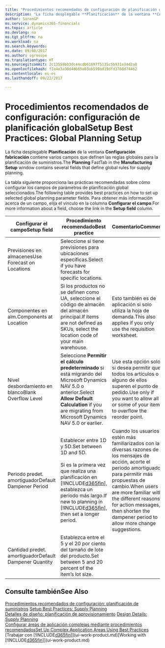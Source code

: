 ```yaml
---
title: "Procedimientos recomendados de configuración de planificación global | Documentos de Microsoft"
description: "La ficha desplegable **Planificación** de la ventana **Configuración fabricación** contiene varios campos que definen las reglas globales para la planificación de suministros."
author: SorenGP
ms.service: dynamics365-financials
ms.topic: article
ms.devlang: na
ms.tgt_pltfrm: na
ms.workload: na
ms.search.keywords: 
ms.date: 09/08/2017
ms.author: sgroespe
ms.translationtype: HT
ms.sourcegitcommit: 2c13559bb3dc44cdb61697f5135c5b931e34d2a8
ms.openlocfilehash: f1a4e3a30d4d665a83ab599ad19dfd3760d744b2
ms.contentlocale: es-es
ms.lasthandoff: 09/22/2017

---
```

# <a name="setup-best-practices-global-planning-setup"></a><span data-ttu-id="ac371-103">Procedimientos recomendados de configuración: configuración de planificación global</span><span class="sxs-lookup"><span data-stu-id="ac371-103">Setup Best Practices: Global Planning Setup</span></span>
<span data-ttu-id="ac371-104">La ficha desplegable **Planificación** de la ventana **Configuración fabricación** contiene varios campos que definen las reglas globales para la planificación de suministros.</span><span class="sxs-lookup"><span data-stu-id="ac371-104">The **Planning** FastTab in the **Manufacturing Setup** window contains several fields that define global rules for supply planning.</span></span>  

 <span data-ttu-id="ac371-105">La tabla siguiente proporciona las prácticas recomendadas sobre cómo configurar los campos de parámetros de planificación global seleccionados.</span><span class="sxs-lookup"><span data-stu-id="ac371-105">The following table provides best practices on how to set up selected global planning parameter fields.</span></span> <span data-ttu-id="ac371-106">Para obtener más información acerca de un campo, elija el vínculo en la columna **Configurar el campo**.</span><span class="sxs-lookup"><span data-stu-id="ac371-106">For more information about a field, choose the link in the **Setup field** column.</span></span>  

|<span data-ttu-id="ac371-107">Configurar el campo</span><span class="sxs-lookup"><span data-stu-id="ac371-107">Setup field</span></span>|<span data-ttu-id="ac371-108">Procedimiento recomendado</span><span class="sxs-lookup"><span data-stu-id="ac371-108">Best practice</span></span>|<span data-ttu-id="ac371-109">Comentario</span><span class="sxs-lookup"><span data-stu-id="ac371-109">Comment</span></span>|  
|-----------------|-------------------|-------------|  
|<span data-ttu-id="ac371-110">Previsiones en almacenes</span><span class="sxs-lookup"><span data-stu-id="ac371-110">Use Forecast on Locations</span></span>|<span data-ttu-id="ac371-111">Seleccione si tiene previsiones para ubicaciones específicas.</span><span class="sxs-lookup"><span data-stu-id="ac371-111">Select if you have forecasts for specific locations.</span></span>||  
|<span data-ttu-id="ac371-112">Componentes en alm.</span><span class="sxs-lookup"><span data-stu-id="ac371-112">Components at Location</span></span>|<span data-ttu-id="ac371-113">Si los productos no se definen como UA, seleccione el código de almacén del almacén principal.</span><span class="sxs-lookup"><span data-stu-id="ac371-113">If items are not defined as SKUs, select the location code of your main warehouse.</span></span>|<span data-ttu-id="ac371-114">Esto también es de aplicación si solo utiliza la hoja de demanda.</span><span class="sxs-lookup"><span data-stu-id="ac371-114">This also applies if you only use the requisition worksheet.</span></span>|  
|<span data-ttu-id="ac371-115">Nivel desbordamiento en blanco</span><span class="sxs-lookup"><span data-stu-id="ac371-115">Blank Overflow Level</span></span>|<span data-ttu-id="ac371-116">Seleccione **Permitir el cálculo predeterminado** si está migrando del Microsoft Dynamics NAV 5.0 o anterior.</span><span class="sxs-lookup"><span data-stu-id="ac371-116">Select **Allow Default Calculation** if you are migrating from Microsoft Dynamics NAV 5.0 or earlier.</span></span>|<span data-ttu-id="ac371-117">Use esta opción solo si desea permitir que todos los artículos o alguno de ellos superen el punto de pedido.</span><span class="sxs-lookup"><span data-stu-id="ac371-117">Use only if you want to allow all or some of your items to overflow the reorder point.</span></span>|  
|<span data-ttu-id="ac371-118">Periodo predet. amortiguador</span><span class="sxs-lookup"><span data-stu-id="ac371-118">Default Dampener Period</span></span>|<span data-ttu-id="ac371-119">Establecer entre 1D y 5D.</span><span class="sxs-lookup"><span data-stu-id="ac371-119">Set between 1D and 5D.</span></span><br /><br /> <span data-ttu-id="ac371-120">Si es la primera vez que realiza una planificación en [!INCLUDE[d365fin](includes/d365fin_md.md)], establezca un periodo más largo.</span><span class="sxs-lookup"><span data-stu-id="ac371-120">If new to planning in [!INCLUDE[d365fin](includes/d365fin_md.md)], then set a longer period.</span></span>|<span data-ttu-id="ac371-121">Cuando los usuarios estén más familiarizados con las diversas razones de los mensajes de acción, acorte el periodo amortiguador para permitir más propuestas de cambio.</span><span class="sxs-lookup"><span data-stu-id="ac371-121">When users are more familiar with the different reasons for action messages, then shorten the dampener period to allow more change suggestions.</span></span>|  
|<span data-ttu-id="ac371-122">Cantidad predet. amortiguador</span><span class="sxs-lookup"><span data-stu-id="ac371-122">Default Dampener Quantity</span></span>|<span data-ttu-id="ac371-123">Establezca entre el 5 y el 20 por ciento del tamaño de lote del producto.</span><span class="sxs-lookup"><span data-stu-id="ac371-123">Set between 5 and 20 percent of the item’s lot size.</span></span>||  

## <a name="see-also"></a><span data-ttu-id="ac371-124">Consulte también</span><span class="sxs-lookup"><span data-stu-id="ac371-124">See Also</span></span>  
 <span data-ttu-id="ac371-125">[Procedimientos recomendados de configuración: planificación de suministros](setup-best-practices-supply-planning.md) </span><span class="sxs-lookup"><span data-stu-id="ac371-125">[Setup Best Practices: Supply Planning](setup-best-practices-supply-planning.md) </span></span>  
 <span data-ttu-id="ac371-126">[Detalles de diseño: planificación de aprovisionamiento](design-details-supply-planning.md) </span><span class="sxs-lookup"><span data-stu-id="ac371-126">[Design Details: Supply Planning](design-details-supply-planning.md) </span></span>  
 [<span data-ttu-id="ac371-127">Configurar áreas de aplicación complejas mediante procedimientos recomendados</span><span class="sxs-lookup"><span data-stu-id="ac371-127">Set Up Complex Application Areas Using Best Practices</span></span>](set-up-complex-application-areas-using-best-practices.md)  
 <span data-ttu-id="ac371-128">[Trabajar con [!INCLUDE[d365fin](includes/d365fin_md.md)]](ui-work-product.md)</span><span class="sxs-lookup"><span data-stu-id="ac371-128">[Working with [!INCLUDE[d365fin](includes/d365fin_md.md)]](ui-work-product.md)</span></span>

